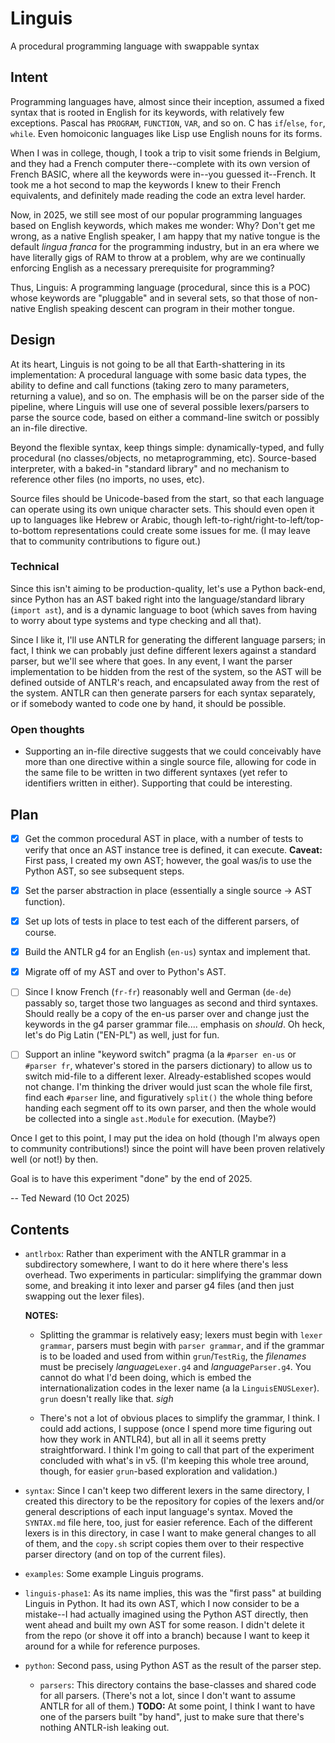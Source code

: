 # Linguis
A procedural programming language with swappable syntax

## Intent
Programming languages have, almost since their inception, assumed a fixed syntax that is rooted in English for its keywords, with relatively few exceptions. Pascal has `PROGRAM`, `FUNCTION`, `VAR`, and so on. C has `if`/`else`, `for`, `while`. Even homoiconic languages like Lisp use English nouns for its forms.

When I was in college, though, I took a trip to visit some friends in Belgium, and they had a French computer there--complete with its own version of French BASIC, where all the keywords were in--you guessed it--French. It took me a hot second to map the keywords I knew to their French equivalents, and definitely made reading the code an extra level harder.

Now, in 2025, we still see most of our popular programming languages based on English keywords, which makes me wonder: Why? Don't get me wrong, as a native English speaker, I am happy that my native tongue is the default *lingua franca* for the programming industry, but in an era where we have literally gigs of RAM to throw at a problem, why are we continually enforcing English as a necessary prerequisite for programming?

Thus, Linguis: A programming language (procedural, since this is a POC) whose keywords are "pluggable" and in several sets, so that those of non-native English speaking descent can program in their mother tongue.

## Design
At its heart, Linguis is not going to be all that Earth-shattering in its implementation: A procedural language with some basic data types, the ability to define and call functions (taking zero to many parameters, returning a value), and so on. The emphasis will be on the parser side of the pipeline, where Linguis will use one of several possible lexers/parsers to parse the source code, based on either a command-line switch or possibly an in-file directive.

Beyond the flexible syntax, keep things simple: dynamically-typed, and fully procedural (no classes/objects, no metaprogramming, etc). Source-based interpreter, with a baked-in "standard library" and no mechanism to reference other files (no imports, no uses, etc).

Source files should be Unicode-based from the start, so that each language can operate using its own unique character sets. This should even open it up to languages like Hebrew or Arabic, though left-to-right/right-to-left/top-to-bottom representations could create some issues for me. (I may leave that to community contributions to figure out.)

### Technical
Since this isn't aiming to be production-quality, let's use a Python back-end, since Python has an AST baked right into the language/standard library (`import ast`), and is a dynamic language to boot (which saves from having to worry about type systems and type checking and all that).

Since I like it, I'll use ANTLR for generating the different language parsers; in fact, I think we can probably just define different lexers against a standard parser, but we'll see where that goes. In any event, I want the parser implementation to be hidden from the rest of the system, so the AST will be defined outside of ANTLR's reach, and encapsulated away from the rest of the system. ANTLR can then generate parsers for each syntax separately, or if somebody wanted to code one by hand, it should be possible.

### Open thoughts

* Supporting an in-file directive suggests that we could conceivably have more than one directive within a single source file, allowing for code in the same file to be written in two different syntaxes (yet refer to identifiers written in either). Supporting that could be interesting.

## Plan

- [x] Get the common procedural AST in place, with a number of tests to verify that once an AST instance tree is defined, it can execute. **Caveat:** First pass, I created my own AST; however, the goal was/is to use the Python AST, so see subsequent steps.

- [x] Set the parser abstraction in place (essentially a single source -> AST function).

- [x] Set up lots of tests in place to test each of the different parsers, of course.

- [x] Build the ANTLR g4 for an English (`en-us`) syntax and implement that. 

- [x] Migrate off of my AST and over to Python's AST.

- [ ] Since I know French (`fr-fr`) reasonably well and German (`de-de`) passably so, target those two languages as second and third syntaxes. Should really be a copy of the en-us parser over and change just the keywords in the g4 parser grammar file.... emphasis on *should*. Oh heck, let's do Pig Latin ("EN-PL") as well, just for fun.

- [ ] Support an inline "keyword switch" pragma (a la `#parser en-us` or `#parser fr`, whatever's stored in the parsers dictionary) to allow us to switch mid-file to a different lexer. Already-established scopes would not change. I'm thinking the driver would just scan the whole file first, find each `#parser` line, and figuratively `split()` the whole thing before handing each segment off to its own parser, and then the whole would be collected into a single `ast.Module` for execution. (Maybe?)

Once I get to this point, I may put the idea on hold (though I'm always open to community contributions!) since the point will have been proven relatively well (or not!) by then.

Goal is to have this experiment "done" by the end of 2025.

-- Ted Neward (10 Oct 2025)

## Contents

* `antlrbox`: Rather than experiment with the ANTLR grammar in a subdirectory somewhere, I want to do it here where there's less overhead. Two experiments in particular: simplifying the grammar down some, and breaking it into lexer and parser g4 files (and then just swapping out the lexer files).

    **NOTES:**

    * Splitting the grammar is relatively easy; lexers must begin with `lexer grammar`, parsers must begin with `parser grammar`, and if the grammar is to be loaded and used from within `grun`/`TestRig`, the *filenames* must be precisely *language*`Lexer.g4` and *language*`Parser.g4`. You cannot do what I'd been doing, which is embed the internationalization codes in the lexer name (a la `LinguisENUSLexer`). `grun` doesn't really like that. *sigh*

    * There's not a lot of obvious places to simplify the grammar, I think. I could add actions, I suppose (once I spend more time figuring out how they work in ANTLR4), but all in all it seems pretty straightforward. I think I'm going to call that part of the experiment concluded with what's in v5. (I'm keeping this whole tree around, though, for easier `grun`-based exploration and validation.)

* `syntax`: Since I can't keep two different lexers in the same directory, I created this directory to be the repository for copies of the lexers and/or general descriptions of each input language's syntax. Moved the `SYNTAX.md` file here, too, just for easier reference. Each of the different lexers is in this directory, in case I want to make general changes to all of them, and the `copy.sh` script copies them over to their respective parser directory (and on top of the current files).

* `examples`: Some example Linguis programs.

* `linguis-phase1`: As its name implies, this was the "first pass" at building Linguis in Python. It had its own AST, which I now consider to be a mistake--I had actually imagined using the Python AST directly, then went ahead and built my own AST for some reason. I didn't delete it from the repo (or shove it off into a branch) because I want to keep it around for a while for reference purposes.

* `python`: Second pass, using Python AST as the result of the parser step.

    * `parsers`: This directory contains the base-classes and shared code for all parsers. (There's not a lot, since I don't want to assume ANTLR for all of them.) **TODO:** At some point, I think I want to have one of the parsers built "by hand", just to make sure that there's nothing ANTLR-ish leaking out.

